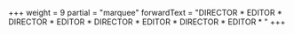 +++
weight = 9
partial = "marquee"
forwardText = "DIRECTOR * EDITOR * DIRECTOR * EDITOR * DIRECTOR * EDITOR * DIRECTOR * EDITOR * "
+++
